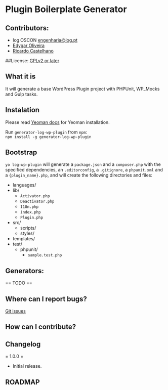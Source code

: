 # Plugin Boilerplate Generator #

## Contributors:
* log.OSCON <engenharia@log.pt>
* [Edygar Oliveira](https://github.com/edygar)
* [Ricardo Castelhano](https://github.com/RicCastelhano)

##License: 
[GPLv2 or later](http://www.gnu.org/licenses/gpl-2.0.html)

## What it is ##

It will generate a base WordPress Plugin project with PHPUnit, WP_Mocks and Gulp tasks.

## Instalation ##

Please read [Yeoman docs](http://yeoman.io) for Yeoman installation.  

Run `generator-log-wp-plugin` from `npm`:  
`npm install -g generator-log-wp-plugin`

## Bootstrap ##
`yo log-wp-plugin` will generate a `package.json` and a `composer.php` with the specified dependencies, an `.editorconfig`, a `.gitignore`, a `phpunit.xml` and a `{plugin_name}.php`, and will create the following directories and files:

* languages/
* lib/
	* `Activator.php`
	* `Deactivator.php`
	* `I18n.php`
	* `index.php`
	* `Plugin.php`
* src/
	* scripts/
	* styles/
* templates/
* test/
	* phpunit/
		* `sample.test.php`


## Generators:
== TODO ==

## Where can I report bugs? ##
[Git issues](https://github.com/log-oscon/generator-log-wp-plugin/issues)  

## How can I contribute? ##

## Changelog ##

= 1.0.0 =
* Initial release.


## ROADMAP ##